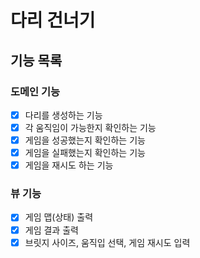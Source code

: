 # 다리 건너기

## 기능 목록

### 도메인 기능

- [x] 다리를 생성하는 기능
- [x] 각 움직임이 가능한지 확인하는 기능
- [x] 게임을 성공했는지 확인하는 기능
- [x] 게임을 실패했는지 확인하는 기능
- [x] 게임을 재시도 하는 기능

### 뷰 기능

- [x] 게임 맵(상태) 출력
- [x] 게임 결과 출력
- [x] 브릿지 사이즈, 움직입 선택, 게임 재시도 입력
